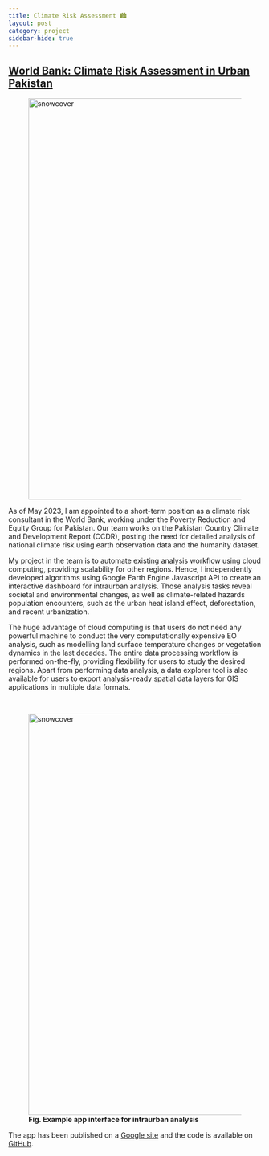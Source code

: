 ```yaml
---
title: Climate Risk Assessment 🏙️
layout: post
category: project
sidebar-hide: true
---
```


## [World Bank: Climate Risk Assessment in Urban Pakistan](https://sites.google.com/view/intraurban/home)

<figure>
	<img src="{{ 'assets/images/night.jpg' | relative_url }}" alt="snowcover"  width="800" />
</figure>

As of May 2023, I am appointed to a short-term position as a climate risk consultant in the World Bank, working under the Poverty Reduction and Equity Group for Pakistan. Our team works on the Pakistan Country Climate and Development Report (CCDR), posting the need for detailed analysis of national climate risk using earth observation data and the humanity dataset. 

My project in the team is to automate existing analysis workflow using cloud computing, providing scalability for other regions. Hence, I independently developed algorithms using Google Earth Engine Javascript API to create an interactive dashboard for intraurban analysis. Those analysis tasks reveal societal and environmental changes, as well as climate-related hazards population encounters, such as the urban heat island effect, deforestation, and recent urbanization. 

The huge advantage of cloud computing is that users do not need any powerful machine to conduct the very computationally expensive EO analysis, such as modelling land surface temperature changes or vegetation dynamics in the last decades. The entire data processing workflow is performed on-the-fly, providing flexibility for users to study the desired regions. Apart from performing data analysis, a data explorer tool is also available for users to export analysis-ready spatial data layers for GIS applications in multiple data formats.

<br>

<figure>
	<img src="{{ 'assets/images/app.jpg' | relative_url }}" alt="snowcover"  width="800" />
	<figcaption><b>Fig. Example app interface for intraurban analysis</b></figcaption>
</figure>

The app has been published on a [Google site](https://sites.google.com/view/intraurban/home) and the code is available on [GitHub](https://github.com/pinkychow1010/wb-pak-intraurban).